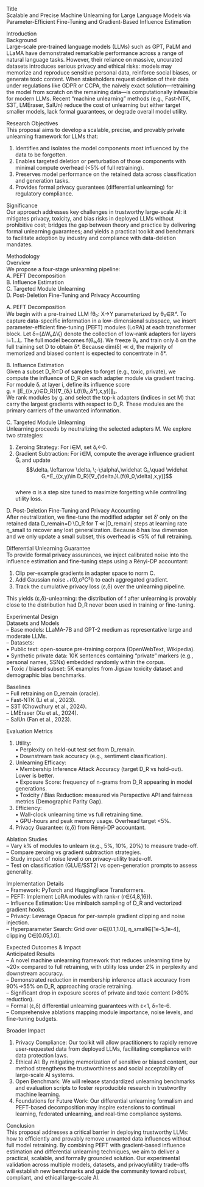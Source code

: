 Title  
Scalable and Precise Machine Unlearning for Large Language Models via Parameter-Efficient Fine-Tuning and Gradient-Based Influence Estimation  

Introduction  
Background  
Large-scale pre-trained language models (LLMs) such as GPT, PaLM and LLaMA have demonstrated remarkable performance across a range of natural language tasks. However, their reliance on massive, uncurated datasets introduces serious privacy and ethical risks: models may memorize and reproduce sensitive personal data, reinforce social biases, or generate toxic content. When stakeholders request deletion of their data under regulations like GDPR or CCPA, the naively exact solution—retraining the model from scratch on the remaining data—is computationally infeasible for modern LLMs. Recent “machine unlearning” methods (e.g., Fast-NTK, S3T, LMEraser, SalUn) reduce the cost of unlearning but either target smaller models, lack formal guarantees, or degrade overall model utility.  

Research Objectives  
This proposal aims to develop a scalable, precise, and provably private unlearning framework for LLMs that:  
1. Identifies and isolates the model components most influenced by the data to be forgotten.  
2. Enables targeted deletion or perturbation of those components with minimal compute overhead (<5% of full retraining).  
3. Preserves model performance on the retained data across classification and generation tasks.  
4. Provides formal privacy guarantees (differential unlearning) for regulatory compliance.  

Significance  
Our approach addresses key challenges in trustworthy large-scale AI: it mitigates privacy, toxicity, and bias risks in deployed LLMs without prohibitive cost; bridges the gap between theory and practice by delivering formal unlearning guarantees; and yields a practical toolkit and benchmark to facilitate adoption by industry and compliance with data-deletion mandates.  

Methodology  
Overview  
We propose a four-stage unlearning pipeline:  
A. PEFT Decomposition  
B. Influence Estimation  
C. Targeted Module Unlearning  
D. Post-Deletion Fine-Tuning and Privacy Accounting  

A. PEFT Decomposition  
We begin with a pre-trained LLM fθ₀: X→Y parameterized by θ₀∈ℝᵈ. To capture data-specific information in a low-dimensional subspace, we insert parameter-efficient fine-tuning (PEFT) modules (LoRA) at each transformer block. Let δ={ΔWᵢ,ΔVᵢ} denote the collection of low-rank adapters for layers i=1…L. The full model becomes f(θ₀,δ). We freeze θ₀ and train only δ on the full training set D to obtain δ*. Because dim(δ) ≪ d, the majority of memorized and biased content is expected to concentrate in δ*.  

B. Influence Estimation  
Given a subset D_R⊂D of samples to forget (e.g., toxic, private), we compute the influence of D_R on each adapter module via gradient tracing. For module δᵢ at layer i, define its influence score  
  gᵢ = ∥E_{(x,y)∈D_R}[∇_{δᵢ} L(f(θ₀,δ*),x,y)]∥₂.  
We rank modules by gᵢ and select the top-k adapters (indices in set M) that carry the largest gradients with respect to D_R. These modules are the primary carriers of the unwanted information.  

C. Targeted Module Unlearning  
Unlearning proceeds by neutralizing the selected adapters M. We explore two strategies:  
1. Zeroing Strategy: For i∈M, set δᵢ←0.  
2. Gradient Subtraction: For i∈M, compute the average influence gradient Ĝᵢ and update  
   $$\deltaᵢ \leftarrow \deltaᵢ \;-\;\alpha\,\widehat Gᵢ,\quad \widehat Gᵢ=E_{(x,y)\in D_R}[∇_{\deltaᵢ}L(f(θ_0,\delta),x,y)]$$  
   where α is a step size tuned to maximize forgetting while controlling utility loss.  

D. Post-Deletion Fine-Tuning and Privacy Accounting  
After neutralization, we fine-tune the modified adapter set δ′ only on the retained data D_remain=D∖D_R for T ≪ |D_remain| steps at learning rate η_small to recover any lost generalization. Because δ has low dimension and we only update a small subset, this overhead is <5% of full retraining.  

Differential Unlearning Guarantee  
To provide formal privacy assurances, we inject calibrated noise into the influence estimation and fine-tuning steps using a Rényi-DP accountant:  
1. Clip per-example gradients in adapter space to norm C.  
2. Add Gaussian noise 𝒩(0,σ²C²I) to each aggregated gradient.  
3. Track the cumulative privacy loss (ε,δ) over the unlearning pipeline.  

This yields (ε,δ)-unlearning: the distribution of f after unlearning is provably close to the distribution had D_R never been used in training or fine-tuning.  

Experimental Design  
Datasets and Models  
– Base models: LLaMA-7B and GPT-2 medium as representative large and moderate LLMs.  
– Datasets:  
  • Public text: open-source pre-training corpora (OpenWebText, Wikipedia).  
  • Synthetic private data: 10K sentences containing “private” markers (e.g., personal names, SSNs) embedded randomly within the corpus.  
  • Toxic / biased subset: 5K examples from Jigsaw toxicity dataset and demographic bias benchmarks.  

Baselines  
– Full retraining on D_remain (oracle).  
– Fast-NTK (Li et al., 2023).  
– S3T (Chowdhury et al., 2024).  
– LMEraser (Xu et al., 2024).  
– SalUn (Fan et al., 2023).  

Evaluation Metrics  
1. Utility:  
   • Perplexity on held-out test set from D_remain.  
   • Downstream task accuracy (e.g., sentiment classification).  
2. Unlearning Efficacy:  
   • Membership Inference Attack Accuracy (target D_R vs hold-out). Lower is better.  
   • Exposure Score: frequency of n-grams from D_R appearing in model generations.  
   • Toxicity / Bias Reduction: measured via Perspective API and fairness metrics (Demographic Parity Gap).  
3. Efficiency:  
   • Wall-clock unlearning time vs full retraining time.  
   • GPU-hours and peak memory usage. Overhead target <5%.  
4. Privacy Guarantee: (ε,δ) from Rényi-DP accountant.  

Ablation Studies  
– Vary k% of modules to unlearn (e.g., 5%, 10%, 20%) to measure trade-off.  
– Compare zeroing vs gradient subtraction strategies.  
– Study impact of noise level σ on privacy-utility trade-off.  
– Test on classification (GLUE/SST2) vs open-generation prompts to assess generality.  

Implementation Details  
– Framework: PyTorch and HuggingFace Transformers.  
– PEFT: Implement LoRA modules with rank-r (r∈{4,8,16}).  
– Influence Estimation: Use minibatch sampling of D_R and vectorized gradient hooks.  
– Privacy: Leverage Opacus for per-sample gradient clipping and noise injection.  
– Hyperparameter Search: Grid over α∈[0.1,1.0], η_small∈[1e-5,1e-4], clipping C∈[0.05,1.0].  

Expected Outcomes & Impact  
Anticipated Results  
– A novel machine unlearning framework that reduces unlearning time by ~20× compared to full retraining, with utility loss under 2% in perplexity and downstream accuracy.  
– Demonstrated reduction in membership inference attack accuracy from 90%→55% on D_R, approaching oracle retraining.  
– Significant drop in exposure scores of private and toxic content (>80% reduction).  
– Formal (ε,δ) differential unlearning guarantees with ε<1, δ=1e-6.  
– Comprehensive ablations mapping module importance, noise levels, and fine-tuning budgets.  

Broader Impact  
1. Privacy Compliance: Our toolkit will allow practitioners to rapidly remove user-requested data from deployed LLMs, facilitating compliance with data protection laws.  
2. Ethical AI: By mitigating memorization of sensitive or biased content, our method strengthens the trustworthiness and social acceptability of large-scale AI systems.  
3. Open Benchmark: We will release standardized unlearning benchmarks and evaluation scripts to foster reproducible research in trustworthy machine learning.  
4. Foundations for Future Work: Our differential unlearning formalism and PEFT-based decomposition may inspire extensions to continual learning, federated unlearning, and real-time compliance systems.  

Conclusion  
This proposal addresses a critical barrier in deploying trustworthy LLMs: how to efficiently and provably remove unwanted data influences without full model retraining. By combining PEFT with gradient-based influence estimation and differential unlearning techniques, we aim to deliver a practical, scalable, and formally grounded solution. Our experimental validation across multiple models, datasets, and privacy/utility trade-offs will establish new benchmarks and guide the community toward robust, compliant, and ethical large-scale AI.